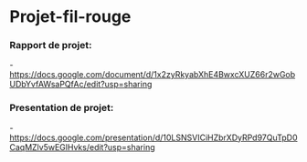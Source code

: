 # Projet-fil-rouge

### Rapport de projet:
-https://docs.google.com/document/d/1x2zyRkyabXhE4BwxcXUZ66r2wGobUDbYvfAWsaPQfAc/edit?usp=sharing
### Presentation de projet:
-https://docs.google.com/presentation/d/10LSNSVICiHZbrXDyRPd97QuTpD0CaqMZlv5wEGlHvks/edit?usp=sharing
